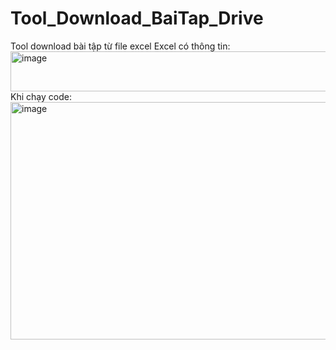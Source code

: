 # Tool_Download_BaiTap_Drive
Tool download bài tập từ file excel
Excel có thông tin:
<img width="1222" height="64" alt="image" src="https://github.com/user-attachments/assets/f85c68aa-bd40-4187-aeeb-fde037bd8a7a" />
Khi chạy code:
<img width="1547" height="380" alt="image" src="https://github.com/user-attachments/assets/1c783876-760f-43e9-b790-33292c5e2b5a" />
